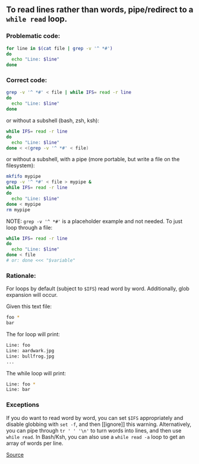 ## To read lines rather than words, pipe/redirect to a `while read` loop.

### Problematic code:

```sh
for line in $(cat file | grep -v '^ *#')
do
  echo "Line: $line"
done
```

### Correct code:

```sh
grep -v '^ *#' < file | while IFS= read -r line
do
  echo "Line: $line"
done
```

or without a subshell (bash, zsh, ksh):

```sh
while IFS= read -r line
do
  echo "Line: $line"
done < <(grep -v '^ *#' < file)
```

or without a subshell, with a pipe (more portable, but write a file on the filesystem):

```sh
mkfifo mypipe
grep -v '^ *#' < file > mypipe &
while IFS= read -r line
do
  echo "Line: $line"
done < mypipe
rm mypipe
```

NOTE: `grep -v '^ *#'` is a placeholder example and not needed. To just loop through a file:
```sh
while IFS= read -r line
do
  echo "Line: $line"
done < file
# or: done <<< "$variable"
```

### Rationale:

For loops by default (subject to `$IFS`) read word by word. Additionally, glob expansion will occur.

Given this text file:

```sh
foo *
bar
```

The for loop will print:

```sh
Line: foo
Line: aardwark.jpg
Line: bullfrog.jpg
...
```

The while loop will print:

```sh
Line: foo *
Line: bar
```


### Exceptions

If you do want to read word by word, you can set `$IFS` appropriately and disable globbing with `set -f`, and then [[ignore]] this warning. Alternatively, you can pipe through `tr ' ' '\n'` to turn words into lines, and then use `while read`. In Bash/Ksh, you can also use a `while read -a` loop to get an array of words per line.


[Source](https://github.com/koalaman/shellcheck/wiki/SC2013)

